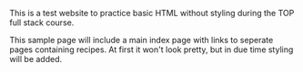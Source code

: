 This is a test website to practice basic HTML without
styling during the TOP full stack course.

This sample page will include a main index page with
links to seperate pages containing recipes. At first
it won't look pretty, but in due time styling will
be added.
